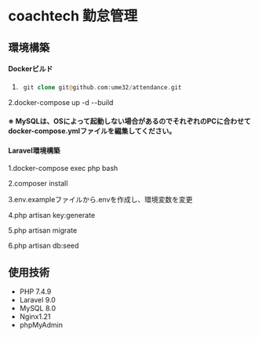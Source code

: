 # coachtech 勤怠管理
## 環境構築
#### Dockerビルド
1. ```php
    git clone git@github.com:ume32/attendance.git
   ```
2.docker-compose up -d --build
#### ※ MySQLは、OSによって起動しない場合があるのでそれぞれのPCに合わせてdocker-compose.ymlファイルを編集してください。
#### Laravel環境構築
1.docker-compose exec php bash

2.composer install

3.env.exampleファイルから.envを作成し、環境変数を変更

4.php artisan key:generate

5.php artisan migrate

6.php artisan db:seed

## 使用技術

* PHP 7.4.9
* Laravel 9.0
* MySQL 8.0
* Nginx1.21
* phpMyAdmin

##

